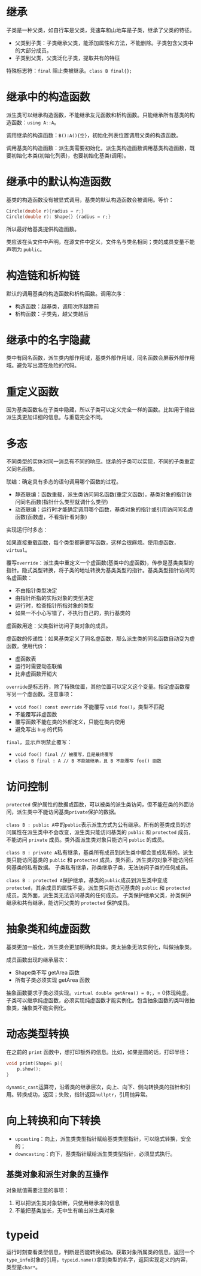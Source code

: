 # 继承

子类是一种父类，如自行车是父类，竞速车和山地车是子类，继承了父类的特征。
- 父类到子类：子类继承父类，能添加属性和方法，不能删除。子类包含父类中的大部分成员。
- 子类到父类，父类泛化子类，提取共有的特征

特殊标志符：`final` 阻止类被继承。`class B final{};`

# 继承中的构造函数

派生类可以继承构造函数，不能继承友元函数和析构函数。只能继承所有基类的构造函数：`using A::A`。

调用继承的构造函数：`B():A(){空}`，初始化列表位置调用父类的构造函数。

调用基类的构造函数：派生类需要初始化，派生类构造函数调用基类构造函数，既要初始化本类(初始化列表)，也要初始化基类(调用)。

# 继承中的默认构造函数

基类的构造函数没有被显式调用，基类的默认构造函数会被调用。等价：
```C++
Circle(double r){radius = r;}
Circle(double r): Shape{} {radius = r;}
```
所以最好给基类提供构造函数。

类应该在头文件中声明，在源文件中定义，文件名与类名相同；类的成员变量不能声明为 `public`。

# 构造链和析构链

默认的调用基类的构造函数和析构函数。调用次序：

- 构造函数：越基类，调用次序越靠前
- 析构函数：子类先，越父类越后

# 继承中的名字隐藏

类中有同名函数，派生类内部作用域，基类外部作用域，同名函数会屏蔽外部作用域。避免写出潜在危险的代码。

# 重定义函数

因为基类函数名在子类中隐藏，所以子类可以定义完全一样的函数。比如用于输出派生类更加详细的信息。与重载完全不同。

# 多态

不同类型的实体对同一消息有不同的响应。继承的子类可以实现，不同的子类重定义同名函数。

联编：确定具有多态的语句调用哪个函数的过程。
- 静态联编：函数重载，派生类访问同名函数(重定义函数)，基类对象的指针访问同名函数(指针什么类型就调什么类型)
- 动态联编：运行时才能确定调用哪个函数，基类对象的指针或引用访问同名虚函数(函数虚，不看指针看对象)

实现运行时多态：

如果直接重载函数，每个类型都需要写函数，这样会很麻烦。使用虚函数，`virtual`。

覆写`override`：派生类中重定义一个虚函数(基类中的虚函数)，传参是基类类型的指针。隐式类型转换，将子类的地址转换为基类类型的指针。基类类型指针访问同名虚函数：

- 不由指针类型决定
- 由指针所指的实际对象的类型决定
- 运行时，检查指针所指对象的类型
- 如果一不小心写错了，不执行自己的，执行基类的

虚函数用途：父类指针访问子类对象的成员。

虚函数的传递性：如果基类定义了同名虚函数，那么派生类的同名函数自动变为虚函数。使用代价：

- 虚函数表
- 运行时需要动态联编
- 比非虚函数开销大

`override`是标志符，除了特殊位置，其他位置可以定义这个变量。指定虚函数覆写另一个虚函数。注意事项：

- `void foo() const override` 不能覆写 `void foo()`，类型不匹配
- 不能覆写非虚函数
- 覆写函数不能在类的外部定义，只能在类内使用
- 避免写出 `bug` 的代码

`final`，显示声明禁止覆写：

- `void foo() final // 被覆写，且是最终覆写`
- `class B final : A // B 不能被继承，且 B 不能覆写 foo() 函数`

# 访问控制

`protected` 保护属性的数据或函数，可以被类的派生类访问，但不能在类的外面访问，派生类中不能访问基类`private`保护的数据。

`class B : public A`中的`public`表示派生方式为公有继承。所有的基类成员的访问属性在派生类中不会改变，派生类只能访问基类的 `public` 和 `protected` 成员，不能访问 `private` 成员。类外面派生类对象只能访问 `public` 的成员。

`class B : private A`私有继承，基类所有成员到派生类中都会变成私有的。派生类只能访问基类的 `public` 和 `protected` 成员，类外面，派生类的对象不能访问任何基类的私有数据。
子类私有继承，孙类继承子类，无法访问子类的任何成员。

`class B : protected A`保护继承，基类的`public`成员到派生类中变成`protected`，其余成员的属性不变。派生类只能访问基类的 `public` 和 `protected` 成员。类外面，派生类无法访问基类的任何成员。
子类保护继承父类，孙类保护继承和共有继承，能访问父类的 `protected` 保护成员。

# 抽象类和纯虚函数

基类更加一般化，派生类会更加明确和具体。类太抽象无法实例化，叫做抽象类。

成员函数出现的继承层次：
- Shape类不写 getArea 函数
- 所有子类必须实现 getArea 函数

抽象函数要求子类必须实现。`virtual double getArea() = 0;`，= 0体现纯虚。子类可以继承纯虚函数，必须实现纯虚函数才能实例化。包含抽象函数的类叫做抽象类，抽象类不能实例化。

# 动态类型转换

在之前的 `print` 函数中，想打印额外的信息。比如，如果是圆的话，打印半径：

```C++
void print(Shape& p){
    p.show();
}
```

`dynamic_cast`运算符，沿着类的继承层次，向上、向下、侧向转换类的指针和引用。转换成功，返回；失败，指针返回`nullptr`，引用抛异常。

# 向上转换和向下转换

- `upcasting`：向上，派生类类型指针赋给基类类型指针，可以隐式转换，安全的；
- `downcasting`：向下，基类指针赋给派生类类型指针，必须显式执行。

## 基类对象和派生对象的互操作

对象赋值需要注意的事项：

1. 可以把派生类对象斩断，只使用继承来的信息
2. 不能把基类加长，无中生有编出派生类对象

# typeid

运行时刻查看类型信息，判断是否能转换成功。获取对象所属类的信息。返回一个`type_info`对象的引用，`typeid.name()`拿到类型的名字，返回实现定义的内容，类型是`char*`。